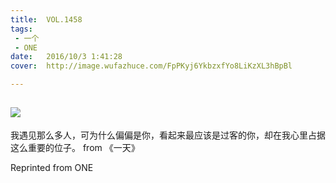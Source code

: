 ```yaml
---
title:	VOL.1458
tags:
 - 一个
 - ONE
date:	2016/10/3 1:41:28
cover:	http://image.wufazhuce.com/FpPKyj6YkbzxfYo8LiKzXL3hBpBl

---
```

![](http://image.wufazhuce.com/FpPKyj6YkbzxfYo8LiKzXL3hBpBl)
---

我遇见那么多人，可为什么偏偏是你，看起来最应该是过客的你，却在我心里占据这么重要的位子。 from 《一天》
 
Reprinted from ONE
